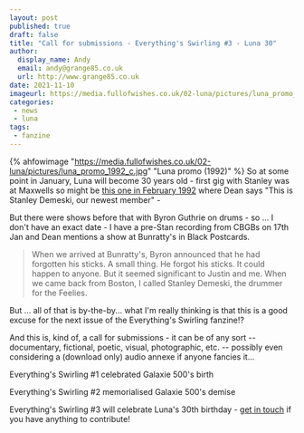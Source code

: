```yaml
---
layout: post
published: true 
draft: false
title: "Call for submissions - Everything's Swirling #3 - Luna 30"
author:
  display_name: Andy
  email: andy@grange85.co.uk
  url: http://www.grange85.co.uk
date: 2021-11-10
imageurl: https://media.fullofwishes.co.uk/02-luna/pictures/luna_promo_1992_c.jpg
categories:
 - news
 - luna
tags:
 - fanzine
---
```

{% ahfowimage "https://media.fullofwishes.co.uk/02-luna/pictures/luna_promo_1992_c.jpg" "Luna promo (1992)" %}
So at some point in January, Luna will become 30 years old - first gig with Stanley was at Maxwells so might be [this one in February 1992](/database/luna/shows/1992/1992-02-22-luna-maxwells-hoboken-nj-usa/) where Dean says "This is Stanley Demeski, our newest member" -

But there were shows before that with Byron Guthrie on drums - so ... I don't have an exact date - I have a pre-Stan recording from CBGBs on 17th Jan and Dean mentions a show at Bunratty's in Black Postcards.

> When we arrived at Bunratty's, Byron announced that he had forgotten his sticks. A small thing. He forgot his sticks. It could happen to anyone. But it seemed significant to Justin and me. When we came back from Boston, I called Stanley Demeski, the drummer for the Feelies.

But ... all of that is by-the-by... what I'm really thinking is that this is a good excuse for the next issue of the Everything's Swirling fanzine!?

And this is, kind of, a call for submissions - it can be of any sort -- documentary, fictional, poetic, visual, photographic, etc. -- possibly even considering a (download only) audio annexe if anyone fancies it...

Everything's Swirling #1 celebrated Galaxie 500's birth

Everything's Swirling #2 memorialised Galaxie 500's demise

Everything's Swirling #3 will celebrate Luna's 30th birthday - [get in touch](/about/) if you have anything to contribute!
